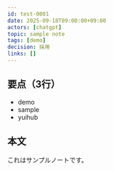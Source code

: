 ```yaml
---
id: test-0001
date: 2025-09-18T09:00:00+09:00
actors: [chatgpt]
topic: sample note
tags: [demo]
decision: 採用
links: []
---
```

## 要点（3行）
- demo
- sample
- yuihub

## 本文
これはサンプルノートです。
